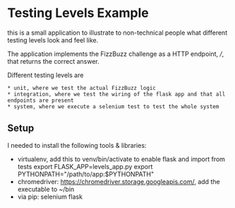# Testing Levels Example

this is a small application to illustrate to non-technical people what different testing levels look and feel like.

The application implements the FizzBuzz challenge as a HTTP endpoint, */<number>*, that returns the correct answer.

Different testing levels are

    * unit, where we test the actual FizzBuzz logic
    * integration, where we test the wiring of the flask app and that all endpoints are present
    * system, where we execute a selenium test to test the whole system

## Setup

I needed to install the following tools & libraries:

   * virtualenv, add this to venv/bin/activate to enable flask and import from tests
   		export FLASK_APP=levels_app.py
		export PYTHONPATH="/path/to/app:$PYTHONPATH"
   * chromedriver: https://chromedriver.storage.googleapis.com/, add the executable to ~/bin
   * via pip: selenium flask